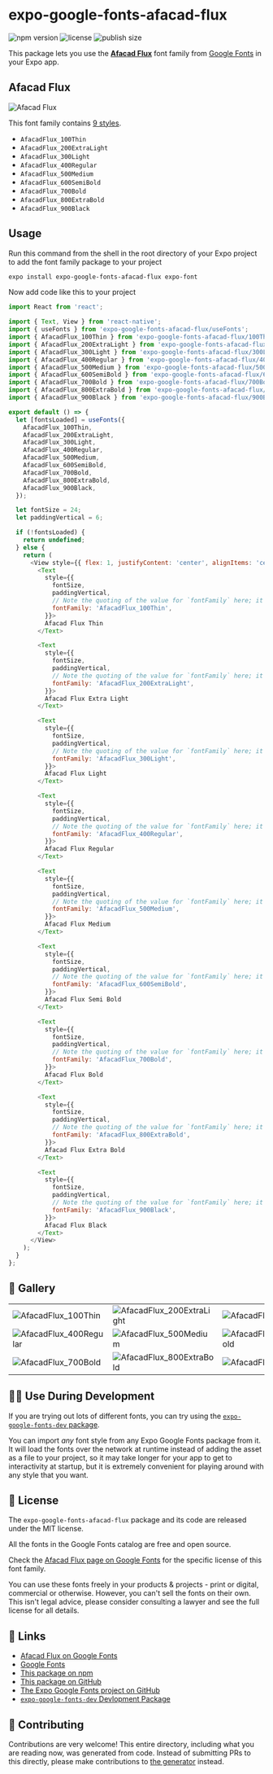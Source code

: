 # expo-google-fonts-afacad-flux

![npm version](https://flat.badgen.net/npm/v/expo-google-fonts-afacad-flux)
![license](https://flat.badgen.net/github/license/expo/google-fonts)
![publish size](https://flat.badgen.net/packagephobia/install/expo-google-fonts-afacad-flux)

This package lets you use the [**Afacad Flux**](https://fonts.google.com/specimen/Afacad+Flux) font family from [Google Fonts](https://fonts.google.com/) in your Expo app.

## Afacad Flux

![Afacad Flux](./font-family.png)

This font family contains [9 styles](#-gallery).

- `AfacadFlux_100Thin`
- `AfacadFlux_200ExtraLight`
- `AfacadFlux_300Light`
- `AfacadFlux_400Regular`
- `AfacadFlux_500Medium`
- `AfacadFlux_600SemiBold`
- `AfacadFlux_700Bold`
- `AfacadFlux_800ExtraBold`
- `AfacadFlux_900Black`

## Usage

Run this command from the shell in the root directory of your Expo project to add the font family package to your project
```sh
expo install expo-google-fonts-afacad-flux expo-font
```

Now add code like this to your project
```js
import React from 'react';

import { Text, View } from 'react-native';
import { useFonts } from 'expo-google-fonts-afacad-flux/useFonts';
import { AfacadFlux_100Thin } from 'expo-google-fonts-afacad-flux/100Thin';
import { AfacadFlux_200ExtraLight } from 'expo-google-fonts-afacad-flux/200ExtraLight';
import { AfacadFlux_300Light } from 'expo-google-fonts-afacad-flux/300Light';
import { AfacadFlux_400Regular } from 'expo-google-fonts-afacad-flux/400Regular';
import { AfacadFlux_500Medium } from 'expo-google-fonts-afacad-flux/500Medium';
import { AfacadFlux_600SemiBold } from 'expo-google-fonts-afacad-flux/600SemiBold';
import { AfacadFlux_700Bold } from 'expo-google-fonts-afacad-flux/700Bold';
import { AfacadFlux_800ExtraBold } from 'expo-google-fonts-afacad-flux/800ExtraBold';
import { AfacadFlux_900Black } from 'expo-google-fonts-afacad-flux/900Black';

export default () => {
  let [fontsLoaded] = useFonts({
    AfacadFlux_100Thin,
    AfacadFlux_200ExtraLight,
    AfacadFlux_300Light,
    AfacadFlux_400Regular,
    AfacadFlux_500Medium,
    AfacadFlux_600SemiBold,
    AfacadFlux_700Bold,
    AfacadFlux_800ExtraBold,
    AfacadFlux_900Black,
  });

  let fontSize = 24;
  let paddingVertical = 6;

  if (!fontsLoaded) {
    return undefined;
  } else {
    return (
      <View style={{ flex: 1, justifyContent: 'center', alignItems: 'center' }}>
        <Text
          style={{
            fontSize,
            paddingVertical,
            // Note the quoting of the value for `fontFamily` here; it expects a string!
            fontFamily: 'AfacadFlux_100Thin',
          }}>
          Afacad Flux Thin
        </Text>

        <Text
          style={{
            fontSize,
            paddingVertical,
            // Note the quoting of the value for `fontFamily` here; it expects a string!
            fontFamily: 'AfacadFlux_200ExtraLight',
          }}>
          Afacad Flux Extra Light
        </Text>

        <Text
          style={{
            fontSize,
            paddingVertical,
            // Note the quoting of the value for `fontFamily` here; it expects a string!
            fontFamily: 'AfacadFlux_300Light',
          }}>
          Afacad Flux Light
        </Text>

        <Text
          style={{
            fontSize,
            paddingVertical,
            // Note the quoting of the value for `fontFamily` here; it expects a string!
            fontFamily: 'AfacadFlux_400Regular',
          }}>
          Afacad Flux Regular
        </Text>

        <Text
          style={{
            fontSize,
            paddingVertical,
            // Note the quoting of the value for `fontFamily` here; it expects a string!
            fontFamily: 'AfacadFlux_500Medium',
          }}>
          Afacad Flux Medium
        </Text>

        <Text
          style={{
            fontSize,
            paddingVertical,
            // Note the quoting of the value for `fontFamily` here; it expects a string!
            fontFamily: 'AfacadFlux_600SemiBold',
          }}>
          Afacad Flux Semi Bold
        </Text>

        <Text
          style={{
            fontSize,
            paddingVertical,
            // Note the quoting of the value for `fontFamily` here; it expects a string!
            fontFamily: 'AfacadFlux_700Bold',
          }}>
          Afacad Flux Bold
        </Text>

        <Text
          style={{
            fontSize,
            paddingVertical,
            // Note the quoting of the value for `fontFamily` here; it expects a string!
            fontFamily: 'AfacadFlux_800ExtraBold',
          }}>
          Afacad Flux Extra Bold
        </Text>

        <Text
          style={{
            fontSize,
            paddingVertical,
            // Note the quoting of the value for `fontFamily` here; it expects a string!
            fontFamily: 'AfacadFlux_900Black',
          }}>
          Afacad Flux Black
        </Text>
      </View>
    );
  }
};

```

## 🔡 Gallery


||||
|-|-|-|
|![AfacadFlux_100Thin](.//100Thin/AfacadFlux_100Thin.ttf.png)|![AfacadFlux_200ExtraLight](.//200ExtraLight/AfacadFlux_200ExtraLight.ttf.png)|![AfacadFlux_300Light](.//300Light/AfacadFlux_300Light.ttf.png)||
|![AfacadFlux_400Regular](.//400Regular/AfacadFlux_400Regular.ttf.png)|![AfacadFlux_500Medium](.//500Medium/AfacadFlux_500Medium.ttf.png)|![AfacadFlux_600SemiBold](.//600SemiBold/AfacadFlux_600SemiBold.ttf.png)||
|![AfacadFlux_700Bold](.//700Bold/AfacadFlux_700Bold.ttf.png)|![AfacadFlux_800ExtraBold](.//800ExtraBold/AfacadFlux_800ExtraBold.ttf.png)|![AfacadFlux_900Black](.//900Black/AfacadFlux_900Black.ttf.png)||


## 👩‍💻 Use During Development

If you are trying out lots of different fonts, you can try using the [`expo-google-fonts-dev` package](https://github.com/freeboub/google-fonts/tree/master/font-packages/dev#readme).

You can import *any* font style from any Expo Google Fonts package from it. It will load the fonts
over the network at runtime instead of adding the asset as a file to your project, so it may take longer
for your app to get to interactivity at startup, but it is extremely convenient
for playing around with any style that you want.

## 📖 License

The `expo-google-fonts-afacad-flux` package and its code are released under the MIT license.

All the fonts in the Google Fonts catalog are free and open source.

Check the [Afacad Flux page on Google Fonts](https://fonts.google.com/specimen/Afacad+Flux) for the specific license of this font family.

You can use these fonts freely in your products & projects - print or digital, commercial or otherwise. However, you can't sell the fonts on their own. This isn't legal advice, please consider consulting a lawyer and see the full license for all details.

## 🔗 Links

- [Afacad Flux on Google Fonts](https://fonts.google.com/specimen/Afacad+Flux)
- [Google Fonts](https://fonts.google.com/)
- [This package on npm](https://www.npmjs.com/package/expo-google-fonts-afacad-flux)
- [This package on GitHub](https://github.com/freeboub/google-fonts/tree/master/font-packages/afacad-flux)
- [The Expo Google Fonts project on GitHub](https://github.com/freeboub/google-fonts)
- [`expo-google-fonts-dev` Devlopment Package](https://github.com/freeboub/google-fonts/tree/master/font-packages/dev)

## 🤝 Contributing

Contributions are very welcome! This entire directory, including what you are reading now, was generated from code. Instead of submitting PRs to this directly, please make contributions to [the generator](https://github.com/freeboub/google-fonts/tree/master/packages/generator) instead.
